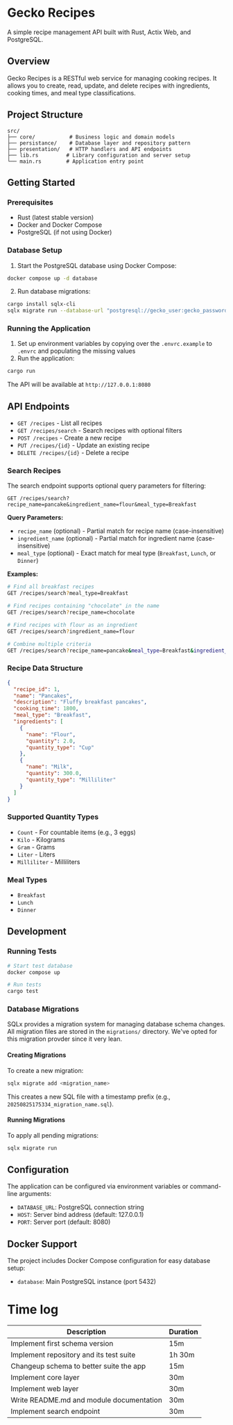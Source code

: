 # Gecko Recipes

A simple recipe management API built with Rust, Actix Web, and PostgreSQL.

## Overview

Gecko Recipes is a RESTful web service for managing cooking recipes. It allows you to create, read, update, and delete recipes with ingredients, cooking times, and meal type classifications.

## Project Structure

```
src/
├── core/           # Business logic and domain models
├── persistance/    # Database layer and repository pattern
├── presentation/   # HTTP handlers and API endpoints
├── lib.rs         # Library configuration and server setup
└── main.rs        # Application entry point
```

## Getting Started

### Prerequisites

- Rust (latest stable version)
- Docker and Docker Compose
- PostgreSQL (if not using Docker)

### Database Setup

1. Start the PostgreSQL database using Docker Compose:

```bash
docker compose up -d database
```

2. Run database migrations:

```bash
cargo install sqlx-cli
sqlx migrate run --database-url "postgresql://gecko_user:gecko_password@localhost:5432/gecko_recipes"
```

### Running the Application

1. Set up environment variables by copying over the `.envrc.example` to `.envrc` and populating the missing values
2. Run the application:

```bash
cargo run
```

The API will be available at `http://127.0.0.1:8080`

## API Endpoints

- `GET /recipes` - List all recipes
- `GET /recipes/search` - Search recipes with optional filters
- `POST /recipes` - Create a new recipe
- `PUT /recipes/{id}` - Update an existing recipe
- `DELETE /recipes/{id}` - Delete a recipe

### Search Recipes

The search endpoint supports optional query parameters for filtering:

```
GET /recipes/search?recipe_name=pancake&ingredient_name=flour&meal_type=Breakfast
```

**Query Parameters:**
- `recipe_name` (optional) - Partial match for recipe name (case-insensitive)
- `ingredient_name` (optional) - Partial match for ingredient name (case-insensitive)  
- `meal_type` (optional) - Exact match for meal type (`Breakfast`, `Lunch`, or `Dinner`)

**Examples:**
```bash
# Find all breakfast recipes
GET /recipes/search?meal_type=Breakfast

# Find recipes containing "chocolate" in the name
GET /recipes/search?recipe_name=chocolate

# Find recipes with flour as an ingredient
GET /recipes/search?ingredient_name=flour

# Combine multiple criteria
GET /recipes/search?recipe_name=pancake&meal_type=Breakfast&ingredient_name=flour
```
</text>


### Recipe Data Structure

```json
{
  "recipe_id": 1,
  "name": "Pancakes",
  "description": "Fluffy breakfast pancakes",
  "cooking_time": 1800,
  "meal_type": "Breakfast",
  "ingredients": [
    {
      "name": "Flour",
      "quantity": 2.0,
      "quantity_type": "Cup"
    },
    {
      "name": "Milk",
      "quantity": 300.0,
      "quantity_type": "Milliliter"
    }
  ]
}
```

### Supported Quantity Types

- `Count` - For countable items (e.g., 3 eggs)
- `Kilo` - Kilograms
- `Gram` - Grams
- `Liter` - Liters
- `Milliliter` - Milliliters

### Meal Types

- `Breakfast`
- `Lunch`
- `Dinner`

## Development

### Running Tests

```bash
# Start test database
docker compose up

# Run tests
cargo test
```

### Database Migrations

SQLx provides a migration system for managing database schema changes. All migration files are stored in the `migrations/` directory. We've opted for this migration provder since it very lean.

#### Creating Migrations

To create a new migration:
```bash
sqlx migrate add <migration_name>
```

This creates a new SQL file with a timestamp prefix (e.g., `20250825175334_migration_name.sql`).

#### Running Migrations

To apply all pending migrations:

```bash
sqlx migrate run
```

## Configuration

The application can be configured via environment variables or command-line arguments:

- `DATABASE_URL`: PostgreSQL connection string
- `HOST`: Server bind address (default: 127.0.0.1)
- `PORT`: Server port (default: 8080)

## Docker Support

The project includes Docker Compose configuration for easy database setup:

- `database`: Main PostgreSQL instance (port 5432)

# Time log


| Description | Duration |
|-|-|
| Implement first schema version | 15m |
| Implement repository and its test suite | 1h 30m |
| Changeup schema to better suite the app | 15m |
| Implement core layer | 30m |
| Implement web layer | 30m |
| Write README.md and module documentation | 30m |
| Implement search endpoint | 30m |
